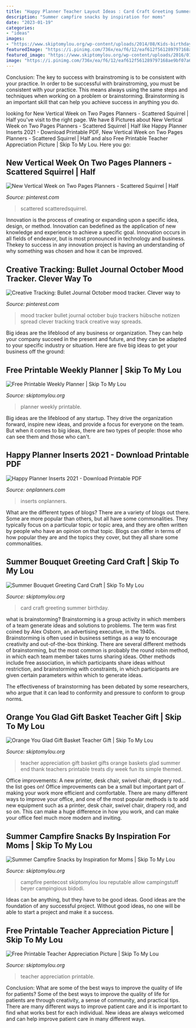 ```yaml
---
title: "Happy Planner Teacher Layout Ideas : Card Craft Greeting Summer Birthday"
description: "Summer campfire snacks by inspiration for moms"
date: "2023-01-19"
categories:
- "ideas"
images:
- "https://www.skiptomylou.org/wp-content/uploads/2014/08/Kids-birthday-card-craft-ideas-1.jpg"
featuredImage: "https://i.pinimg.com/736x/ea/f6/12/eaf612f561289797168ae9bf07a62a79.jpg"
featured_image: "https://www.skiptomylou.org/wp-content/uploads/2016/01/weekly-planner-printable-1.jpg"
image: "https://i.pinimg.com/736x/ea/f6/12/eaf612f561289797168ae9bf07a62a79.jpg"
---
```



Conclusion: The key to success with brainstroming is to be consistent with your practice.
In order to be successful with brainstroming, you must be consistent with your practice. This means always using the same steps and techniques when working on a problem or brainstorming. Brainstorming is an important skill that can help you achieve success in anything you do.

	

		
looking for New Vertical Week on Two Pages Planners - Scattered Squirrel | Half you've visit to the right page. We have 8 Pictures about New Vertical Week on Two Pages Planners - Scattered Squirrel | Half like Happy Planner Inserts 2021 - Download Printable PDF, New Vertical Week on Two Pages Planners - Scattered Squirrel | Half and also Free Printable Teacher Appreciation Picture | Skip To My Lou. Here you go:
		
    
## New Vertical Week On Two Pages Planners - Scattered Squirrel | Half

<img loading=lazy src="https://i.pinimg.com/736x/ea/f6/12/eaf612f561289797168ae9bf07a62a79.jpg" onerror="this.onerror=null;this.src='https://tse1.mm.bing.net/th?id=OIP.5AyJ-kyThJujTjoREJzP-wHaLH&amp;pid=15.1';" alt="New Vertical Week on Two Pages Planners - Scattered Squirrel | Half">

_Source: pinterest.com_

>scattered scatteredsquirrel. 

	

Innovation is the process of creating or expanding upon a specific idea, design, or method. Innovation can bedefined as the application of new knowledge and experience to achieve a specific goal. Innovation occurs in all fields of endeavor, but is most pronounced in technology and business. Thekey to success in any innovation project is having an understanding of why something was chosen and how it can be improved.

    
## Creative Tracking: Bullet Journal October Mood Tracker. Clever Way To

<img loading=lazy src="https://i.pinimg.com/736x/bd/cd/b8/bdcdb88d83615a6021c09f70165529b3.jpg" onerror="this.onerror=null;this.src='https://tse2.mm.bing.net/th?id=OIP.5iG0asOZvO7Tq510C5xAhwHaJ4&amp;pid=15.1';" alt="Creative Tracking: Bullet Journal October mood tracker. Clever way to">

_Source: pinterest.com_

>mood tracker bullet journal october bujo trackers hübsche notizen spread clever tracking track creative way spreads. 

	

Big ideas are the lifeblood of any business or organization. They can help your company succeed in the present and future, and they can be adapted to your specific industry or situation. Here are five big ideas to get your business off the ground: 

    
## Free Printable Weekly Planner | Skip To My Lou

<img loading=lazy src="https://www.skiptomylou.org/wp-content/uploads/2016/01/weekly-planner-printable-1.jpg" onerror="this.onerror=null;this.src='https://tse4.mm.bing.net/th?id=OIP.IYj6aClJ9O8K7WN566zrZgHaJM&amp;pid=15.1';" alt="Free Printable Weekly Planner | Skip To My Lou">

_Source: skiptomylou.org_

>planner weekly printable. 

	

Big ideas are the lifeblood of any startup. They drive the organization forward, inspire new ideas, and provide a focus for everyone on the team. But when it comes to big ideas, there are two types of people: those who can see them and those who can't. 

    
## Happy Planner Inserts 2021 - Download Printable PDF

<img loading=lazy src="https://onplanners.com/sites/default/files/styles/share/public/review/happy-planner-inserts_12.png" onerror="this.onerror=null;this.src='https://tse2.mm.bing.net/th?id=OIP._ldk10gHnUYrMCivF0wm5wHaNg&amp;pid=15.1';" alt="Happy Planner Inserts 2021 - Download Printable PDF">

_Source: onplanners.com_

>inserts onplanners. 

	

What are the different types of blogs?
There are a variety of blogs out there. Some are more popular than others, but all have some commonalities. They typically focus on a particular topic or topic area, and they are often written by people who have an opinion on that topic. Blogs can differ in terms of how popular they are and the topics they cover, but they all share some commonalities.

    
## Summer Bouquet Greeting Card Craft | Skip To My Lou

<img loading=lazy src="https://www.skiptomylou.org/wp-content/uploads/2014/08/Kids-birthday-card-craft-ideas-1.jpg" onerror="this.onerror=null;this.src='https://tse3.mm.bing.net/th?id=OIP.8zra5fBs8qwBDKjpht9NUQHaJ5&amp;pid=15.1';" alt="Summer Bouquet Greeting Card Craft | Skip To My Lou">

_Source: skiptomylou.org_

>card craft greeting summer birthday. 

	

what is brainstorming?
Brainstorming is a group activity in which members of a team generate ideas and solutions to problems. The term was first coined by Alex Osborn, an advertising executive, in the 1940s. Brainstorming is often used in business settings as a way to encourage creativity and out-of-the-box thinking. 
There are several different methods of brainstorming, but the most common is probably the round robin method, in which each team member takes turns sharing ideas. Other methods include free association, in which participants share ideas without restriction, and brainstorming with constraints, in which participants are given certain parameters within which to generate ideas. 

The effectiveness of brainstorming has been debated by some researchers, who argue that it can lead to conformity and pressure to conform to group norms.

    
## Orange You Glad Gift Basket Teacher Gift | Skip To My Lou

<img loading=lazy src="https://www.skiptomylou.org/wp-content/uploads/2015/04/teacher-appreciation-gift-basket-4.jpg" onerror="this.onerror=null;this.src='https://tse2.mm.bing.net/th?id=OIP.gIyjAeC9EwTA1BdayVdXXQHaKl&amp;pid=15.1';" alt="Orange You Glad Gift Basket Teacher Gift | Skip To My Lou">

_Source: skiptomylou.org_

>teacher appreciation gift basket gifts orange baskets glad summer end thank teachers printable treats diy week fun its simple themed. 

	

Office improvements: A new printer, desk chair, swivel chair, drapery rod... the list goes on!
Office improvements can be a small but important part of making your work more efficient and comfortable. There are many different ways to improve your office, and one of the most popular methods is to add new equipment such as a printer, desk chair, swivel chair, drapery rod, and so on. This can make a huge difference in how you work, and can make your office feel much more modern and inviting.

    
## Summer Campfire Snacks By Inspiration For Moms | Skip To My Lou

<img loading=lazy src="https://www.skiptomylou.org/wp-content/uploads/2015/07/Summer-Campfire-Snacks-1.jpg" onerror="this.onerror=null;this.src='https://tse1.mm.bing.net/th?id=OIP.D75U69DuNahqdK9upf8hIQHaJ4&amp;pid=15.1';" alt="Summer Campfire Snacks by Inspiration for Moms | Skip To My Lou">

_Source: skiptomylou.org_

>campfire pentecost skiptomylou lou reputable allow campingstuff beyer campingious bidodi. 

	

Ideas can be anything, but they have to be good ideas. Good ideas are the foundation of any successful project. Without good ideas, no one will be able to start a project and make it a success.

    
## Free Printable Teacher Appreciation Picture | Skip To My Lou

<img loading=lazy src="http://www.skiptomylou.org/wp-content/uploads/2016/04/free-printable-for-teacher-appreciation-1.jpg" onerror="this.onerror=null;this.src='https://tse2.mm.bing.net/th?id=OIP.K8XGfYF6Ins7QmQMCodRqgHaKu&amp;pid=15.1';" alt="Free Printable Teacher Appreciation Picture | Skip To My Lou">

_Source: skiptomylou.org_

>teacher appreciation printable. 

	

Conclusion: What are some of the best ways to improve the quality of life for patients?
Some of the best ways to improve the quality of life for patients are through creativity, a sense of community, and practical tips. There are many different ways to improve patient care and it is important to find what works best for each individual. New ideas are always welcomed and can help improve patient care in many different ways.


